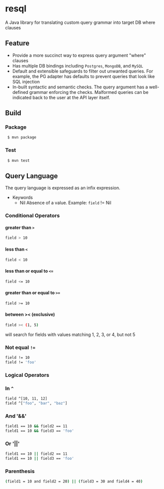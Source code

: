 # resql
A Java library for translating custom query grammar into target DB where clauses

## Feature
* Provide a more succinct way to express query argument "where" clauses
* Has multiple DB bindings including `Postgres`, `MongoDB`, and `MySQL`
* Default and extensible safeguards to filter out unwanted queries. For example, the PG adapter has defaults to prevent queries that look like SQL injection
* In-built syntactic and semantic checks. The query argument has a well-defined grammar enforcing the checks. Malformed queries can be indicated back to the user at the API layer itself.
 
## Build

### Package
```bash
 $ mvn package
```

### Test
```bash
 $ mvn test
```

## Query Language
The query language is expressed as an infix expression.

* Keywords
    * Nil Absence of a value. Example: `field` != Nil

### Conditional Operators
#### greater than `>`
```bash
field > 10
```
#### less than `<`
```bash
field < 10
```
#### less than or equal to `<=`
```bash
field <= 10
```
#### greater than or equal to `>=`
```bash
field >= 10
```
#### between >< (exclusive)
```bash
field >< (1, 5)
```
will search for fields with values matching 1, 2, 3, or 4, but not 5
### Not equal `!=`
```bash
field != 10
field != 'foo'
```

### Logical Operators

### In `^`
```bash
field ^[10, 11, 12]
field ^["foo", "bar", "baz"]
```

### 
### And '&&'
```bash
field1 == 10 && field2 == 11
field1 == 10 && field3 == 'foo'
```
### Or '||'
```bash
field1 == 10 || field2 == 11
field1 == 10 || field3 == 'foo'
```

### Parenthesis
```bash
(field1 = 10 and field2 = 20) || (field3 = 30 and field4 = 40)
```
